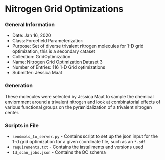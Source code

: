 # Nitrogen Grid Optimizations

### General Information
 - Date: Jan 16, 2020
 - Class: Forcefield Parameterization
 - Purpose: Set of diverse trivalent nitrogen molecules for 1-D grid optimization, this is a secondary dataset
 - Collection: GridOptimization
 - Name: Nitrogen Grid Optimization Dataset 3
 - Number of Entries: 116 1-D Grid optimizations
 - Submitter: Jessica Maat

### Generation
These molecules were selected by Jessica Maat to sample the chemical enviornment around a trivalent nitrogen and look at combinatorial effects of various functional groups on the pyramidalization of a trivalent nitrogen center.

### Scripts in File
 - `sendmols_to_server.py` - Contains script to set up the json input for the 1-d grid optimization for a given coordinate file, such as an `*.sdf`
 - `requirements.txt` - Contains the installments and versions used
 - `1d_scan_jobs.json` - Contains the QC schema

